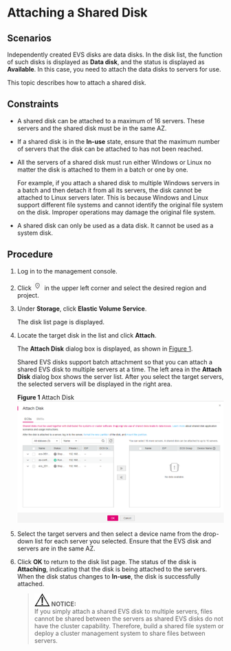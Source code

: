 # Attaching a Shared Disk<a name="evs_01_0037"></a>

## Scenarios<a name="section33496173164047"></a>

Independently created EVS disks are data disks. In the disk list, the function of such disks is displayed as  **Data disk**, and the status is displayed as  **Available**. In this case, you need to attach the data disks to servers for use.

This topic describes how to attach a shared disk.

## Constraints<a name="section124341536184120"></a>

-   A shared disk can be attached to a maximum of 16 servers. These servers and the shared disk must be in the same AZ.
-   If a shared disk is in the  **In-use**  state, ensure that the maximum number of servers that the disk can be attached to has not been reached.
-   All the servers of a shared disk must run either Windows or Linux no matter the disk is attached to them in a batch or one by one. 

    For example, if you attach a shared disk to multiple Windows servers in a batch and then detach it from all its servers, the disk cannot be attached to Linux servers later. This is because Windows and Linux support different file systems and cannot identify the original file system on the disk. Improper operations may damage the original file system.


-   A shared disk can only be used as a data disk. It cannot be used as a system disk.

## Procedure<a name="section336317164059"></a>

1.  Log in to the management console.
2.  Click  ![](figures/icon-region.png)  in the upper left corner and select the desired region and project.
3.  Under  **Storage**, click  **Elastic Volume Service**.

    The disk list page is displayed.

4.  Locate the target disk in the list and click  **Attach**.

    The  **Attach Disk**  dialog box is displayed, as shown in  [Figure 1](#fig24573759111041).

    Shared EVS disks support batch attachment so that you can attach a shared EVS disk to multiple servers at a time. The left area in the  **Attach Disk**  dialog box shows the server list. After you select the target servers, the selected servers will be displayed in the right area.

    **Figure  1**  Attach Disk<a name="fig24573759111041"></a>  
    ![](figures/attach-disk.png "attach-disk")

5.  Select the target servers and then select a device name from the drop-down list for each server you selected. Ensure that the EVS disk and servers are in the same AZ.
6.  Click  **OK**  to return to the disk list page. The status of the disk is  **Attaching**, indicating that the disk is being attached to the servers. When the disk status changes to  **In-use**, the disk is successfully attached.

    >![](public_sys-resources/icon-notice.gif) **NOTICE:**   
    >If you simply attach a shared EVS disk to multiple servers, files cannot be shared between the servers as shared EVS disks do not have the cluster capability. Therefore, build a shared file system or deploy a cluster management system to share files between servers.  


